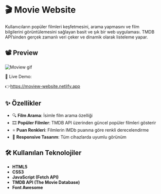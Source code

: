 # 🎬 Movie Website

Kullanıcıların popüler filmleri keşfetmesini, arama yapmasını ve film bilgilerini görüntülemesini sağlayan basit ve şık bir web uygulaması. TMDB API’sinden gerçek zamanlı veri çeker ve dinamik olarak listeleme yapar.

## 📽️ Preview
![Moview gif](https://github.com/user-attachments/assets/1cee326b-3b0c-452c-a695-7d210d5c1ddb)


🔗 Live Demo:

👉https://moview-website.netlify.app

## ✨ Özellikler

- 🔍 **Film Arama**: İsimle film arama özelliği
- 🎞️ **Popüler Filmler**: TMDB API üzerinden güncel popüler filmleri gösterir
- ⭐ **Puan Renkleri**: Filmlerin IMDb puanına göre renkli derecelendirme
- 📱  **Responsive Tasarım**: Tüm cihazlarda uyumlu görünüm


## 🛠️ Kullanılan Teknolojiler
- **HTML5** 
- **CSS3** 
- **JavaScript (Fetch API)** 
- **TMDB API (The Movie Database)** 
- **Font Awesome** 
  
